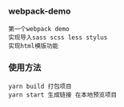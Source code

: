 ### webpack-demo
    第一个webpack demo
    实现导入sass scss less stylus 
    实现html模版功能
### 使用方法
    yarn build 打包项目
    yarn start 生成链接 在本地预览项目
